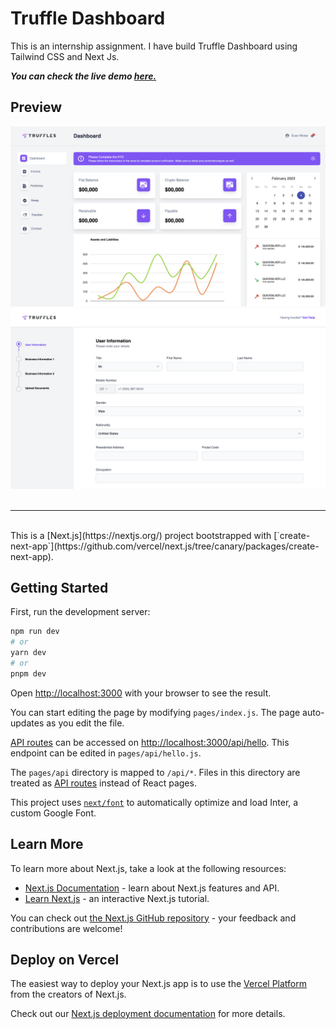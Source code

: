 # Truffle Dashboard

This is an internship assignment. I have build Truffle Dashboard using Tailwind CSS and Next Js.

<i><b>You can check the live demo <a href="https://truffles-dashboard-assignment.vercel.app/">here.</a>
</i>
</b>

## Preview

<img src="https://github.com/IbrahimGhasia/Truffles_Dashboard/blob/main/screenshots/Screenshot%202023-02-04%20at%207.08.38%20PM.png?raw=true" alt="preview_1" />

<img src="https://github.com/IbrahimGhasia/Truffles_Dashboard/blob/main/screenshots/Screenshot%202023-02-04%20at%207.09.10%20PM.png?raw=true" alt="preview_2" />

<br>
<br>
<hr>
<br>
This is a [Next.js](https://nextjs.org/) project bootstrapped with [`create-next-app`](https://github.com/vercel/next.js/tree/canary/packages/create-next-app).

## Getting Started

First, run the development server:

```bash
npm run dev
# or
yarn dev
# or
pnpm dev
```

Open [http://localhost:3000](http://localhost:3000) with your browser to see the result.

You can start editing the page by modifying `pages/index.js`. The page auto-updates as you edit the file.

[API routes](https://nextjs.org/docs/api-routes/introduction) can be accessed on [http://localhost:3000/api/hello](http://localhost:3000/api/hello). This endpoint can be edited in `pages/api/hello.js`.

The `pages/api` directory is mapped to `/api/*`. Files in this directory are treated as [API routes](https://nextjs.org/docs/api-routes/introduction) instead of React pages.

This project uses [`next/font`](https://nextjs.org/docs/basic-features/font-optimization) to automatically optimize and load Inter, a custom Google Font.

## Learn More

To learn more about Next.js, take a look at the following resources:

- [Next.js Documentation](https://nextjs.org/docs) - learn about Next.js features and API.
- [Learn Next.js](https://nextjs.org/learn) - an interactive Next.js tutorial.

You can check out [the Next.js GitHub repository](https://github.com/vercel/next.js/) - your feedback and contributions are welcome!

## Deploy on Vercel

The easiest way to deploy your Next.js app is to use the [Vercel Platform](https://vercel.com/new?utm_medium=default-template&filter=next.js&utm_source=create-next-app&utm_campaign=create-next-app-readme) from the creators of Next.js.

Check out our [Next.js deployment documentation](https://nextjs.org/docs/deployment) for more details.
